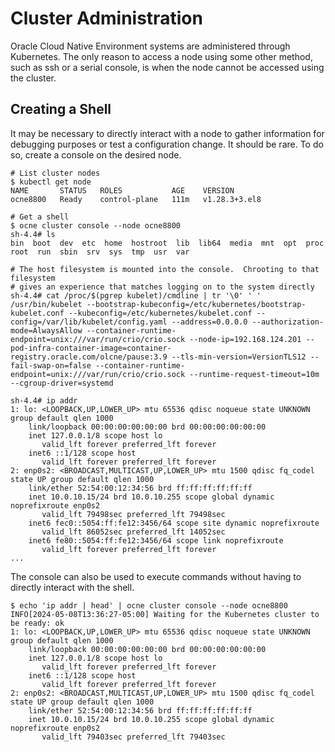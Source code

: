 # Cluster Administration

Oracle Cloud Native Environment systems are administered through Kubernetes.
The only reason to access a node using some other method, such as ssh or a
serial console, is when the node cannot be accessed using the cluster.

## Creating a Shell

It may be necessary to directly interact with a node to gather information for
debugging purposes or test a configuration change.  It should be rare.  To do
so, create a console on the desired node.

```
# List cluster nodes
$ kubectl get node
NAME       STATUS   ROLES           AGE    VERSION
ocne8800   Ready    control-plane   111m   v1.28.3+3.el8

# Get a shell
$ ocne cluster console --node ocne8800
sh-4.4# ls
bin  boot  dev	etc  home  hostroot  lib  lib64  media	mnt  opt  proc	root  run  sbin  srv  sys  tmp	usr  var

# The host filesystem is mounted into the console.  Chrooting to that filesystem
# gives an experience that matches logging on to the system directly
sh-4.4# cat /proc/$(pgrep kubelet)/cmdline | tr '\0' ' '
/usr/bin/kubelet --bootstrap-kubeconfig=/etc/kubernetes/bootstrap-kubelet.conf --kubeconfig=/etc/kubernetes/kubelet.conf --config=/var/lib/kubelet/config.yaml --address=0.0.0.0 --authorization-mode=AlwaysAllow --container-runtime-endpoint=unix:///var/run/crio/crio.sock --node-ip=192.168.124.201 --pod-infra-container-image=container-registry.oracle.com/olcne/pause:3.9 --tls-min-version=VersionTLS12 --fail-swap-on=false --container-runtime-endpoint=unix:///var/run/crio/crio.sock --runtime-request-timeout=10m --cgroup-driver=systemd

sh-4.4# ip addr
1: lo: <LOOPBACK,UP,LOWER_UP> mtu 65536 qdisc noqueue state UNKNOWN group default qlen 1000
    link/loopback 00:00:00:00:00:00 brd 00:00:00:00:00:00
    inet 127.0.0.1/8 scope host lo
       valid_lft forever preferred_lft forever
    inet6 ::1/128 scope host 
       valid_lft forever preferred_lft forever
2: enp0s2: <BROADCAST,MULTICAST,UP,LOWER_UP> mtu 1500 qdisc fq_codel state UP group default qlen 1000
    link/ether 52:54:00:12:34:56 brd ff:ff:ff:ff:ff:ff
    inet 10.0.10.15/24 brd 10.0.10.255 scope global dynamic noprefixroute enp0s2
       valid_lft 79498sec preferred_lft 79498sec
    inet6 fec0::5054:ff:fe12:3456/64 scope site dynamic noprefixroute 
       valid_lft 86052sec preferred_lft 14052sec
    inet6 fe80::5054:ff:fe12:3456/64 scope link noprefixroute 
       valid_lft forever preferred_lft forever
...
```

The console can also be used to execute commands without having to directly
interact with the shell.

```
$ echo 'ip addr | head' | ocne cluster console --node ocne8800
INFO[2024-05-08T13:36:27-05:00] Waiting for the Kubernetes cluster to be ready: ok 
1: lo: <LOOPBACK,UP,LOWER_UP> mtu 65536 qdisc noqueue state UNKNOWN group default qlen 1000
    link/loopback 00:00:00:00:00:00 brd 00:00:00:00:00:00
    inet 127.0.0.1/8 scope host lo
       valid_lft forever preferred_lft forever
    inet6 ::1/128 scope host 
       valid_lft forever preferred_lft forever
2: enp0s2: <BROADCAST,MULTICAST,UP,LOWER_UP> mtu 1500 qdisc fq_codel state UP group default qlen 1000
    link/ether 52:54:00:12:34:56 brd ff:ff:ff:ff:ff:ff
    inet 10.0.10.15/24 brd 10.0.10.255 scope global dynamic noprefixroute enp0s2
       valid_lft 79403sec preferred_lft 79403sec
```
